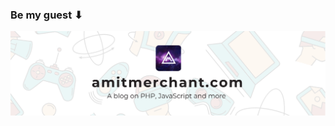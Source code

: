 ### Be my guest ⬇

[![](https://raw.githubusercontent.com/amitmerchant1990/amitmerchant1990/master/amitmerchant_banner.png)](https://amitmerchant.com/about)
